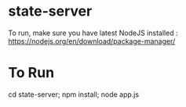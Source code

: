 # state-server
To run, make sure you have latest NodeJS installed : https://nodejs.org/en/download/package-manager/


To Run
======
cd state-server; npm install; node app.js






